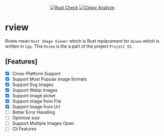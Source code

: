 <div align="center">

[![Rust Check](https://github.com/Walker-00/rview/actions/workflows/rust.yml/badge.svg)](https://github.com/Walker-00/rview/actions/workflows/rust.yml)
[![Clippy Analyze](https://github.com/Walker-00/rview/actions/workflows/rust-clippy.yml/badge.svg)](https://github.com/Walker-00/rview/actions/workflows/rust-clippy.yml)

</div>

# rview
Rview mean `Rust Image Viewer` which is Rust replacement for `Qview` which is written in `Cpp`.
This `Rview` is the a part of the project `Project SS`.

## [Features]

- [x] Cross-Platform Support
- [x] Support Most Popular image formats
- [x] Support Svg Images
- [x] Support Webp Images
- [x] Support image picker
- [x] Support image from File
- [x] Support Image from Url
- [ ] Better Error Handling
- [ ] Optimize size
- [ ] Support Multiple Images Open
- [ ] Cli Features

